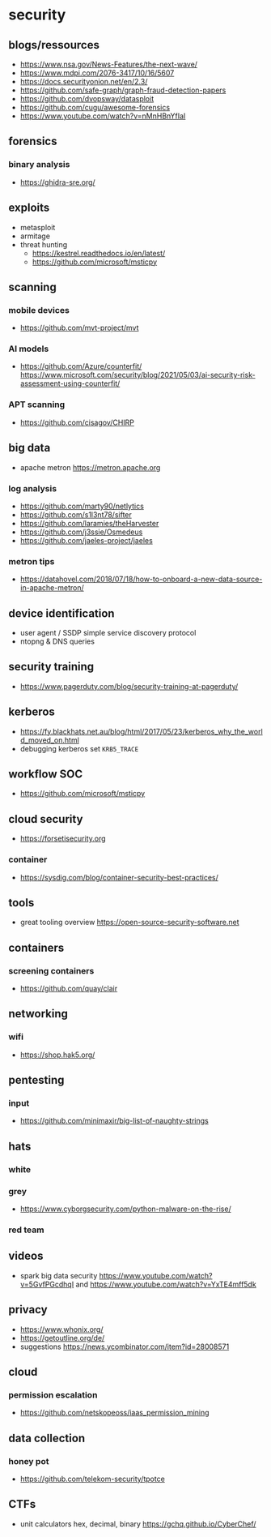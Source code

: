 # security

## blogs/ressources

- https://www.nsa.gov/News-Features/the-next-wave/
- https://www.mdpi.com/2076-3417/10/16/5607
- https://docs.securityonion.net/en/2.3/
- https://github.com/safe-graph/graph-fraud-detection-papers
- https://github.com/dvopsway/datasploit
- https://github.com/cugu/awesome-forensics
- https://www.youtube.com/watch?v=nMnHBnYfIaI


## forensics

### binary analysis

- https://ghidra-sre.org/

## exploits
- metasploit
- armitage
- threat hunting
    - https://kestrel.readthedocs.io/en/latest/
    - https://github.com/microsoft/msticpy

## scanning

### mobile devices

- https://github.com/mvt-project/mvt

### AI models

- https://github.com/Azure/counterfit/ https://www.microsoft.com/security/blog/2021/05/03/ai-security-risk-assessment-using-counterfit/

### APT scanning

- https://github.com/cisagov/CHIRP

## big data
- apache metron https://metron.apache.org

### log analysis

- https://github.com/marty90/netlytics
- https://github.com/s1l3nt78/sifter
- https://github.com/laramies/theHarvester
- https://github.com/j3ssie/Osmedeus
- https://github.com/jaeles-project/jaeles


### metron tips
- https://datahovel.com/2018/07/18/how-to-onboard-a-new-data-source-in-apache-metron/

## device identification
- user agent / SSDP simple service discovery protocol
- ntopng & DNS queries

## security training
- https://www.pagerduty.com/blog/security-training-at-pagerduty/

## kerberos
- https://fy.blackhats.net.au/blog/html/2017/05/23/kerberos_why_the_world_moved_on.html
- debugging kerberos set `KRB5_TRACE`

## workflow SOC

- https://github.com/microsoft/msticpy

## cloud security
- https://forsetisecurity.org

### container
- https://sysdig.com/blog/container-security-best-practices/

## tools
- great tooling overview https://open-source-security-software.net


## containers

### screening containers

- https://github.com/quay/clair

## networking

### wifi
- https://shop.hak5.org/

## pentesting

### input

- https://github.com/minimaxir/big-list-of-naughty-strings


## hats

### white 

### grey

- https://www.cyborgsecurity.com/python-malware-on-the-rise/

### red team


## videos

- spark big data security https://www.youtube.com/watch?v=5GvfPGcdhqI and https://www.youtube.com/watch?v=YxTE4mff5dk


## privacy

- https://www.whonix.org/
- https://getoutline.org/de/
- suggestions https://news.ycombinator.com/item?id=28008571

## cloud

### permission escalation

- https://github.com/netskopeoss/iaas_permission_mining


## data collection

### honey pot

- https://github.com/telekom-security/tpotce


## CTFs

- unit calculators hex, decimal, binary https://gchq.github.io/CyberChef/
